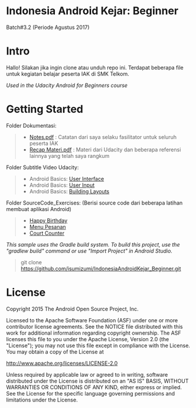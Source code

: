 # Indonesia Android Kejar: Beginner
Batch#3.2 (Periode Agustus 2017)

# Intro
Hallo! Silakan jika ingin clone atau unduh repo ini. Terdapat beberapa file untuk kegiatan belajar peserta IAK di SMK Telkom.

*Used in the Udacity Android for Beginners course*

# Getting Started
Folder Dokumentasi: 
> - [Notes.pdf](https://github.com/isumizumi/Indonesia-Android-Kejar_Level-Beginner/blob/master/Dokumentasi/Notes.pdf) : Catatan dari saya selaku fasilitator untuk seluruh peserta IAK
> - [Recap Materi.pdf](https://github.com/isumizumi/Indonesia-Android-Kejar_Level-Beginner/blob/master/Dokumentasi/Recap%20Materi.pdf) : Materi dari Udacity dan beberapa referensi lainnya yang telah saya rangkum

Folder Subtitle Video Udacity:
> - Android Basics: [User Interface](https://github.com/isumizumi/Indonesia-Android-Kejar_Level-Beginner/blob/master/Subtitle_Video-Udacity/Subtitle-Android%20Basics_User%20Interface.zip) 
> - Android Basics: [User Input](https://github.com/isumizumi/Indonesia-Android-Kejar_Level-Beginner/blob/master/Subtitle_Video-Udacity/Subtitle-Android%20Basics_User%20Input.zip) 
> - Android Basics: [Building Layouts](https://github.com/isumizumi/Indonesia-Android-Kejar_Level-Beginner/blob/master/Subtitle_Video-Udacity/Subtitle-Android%20Basics_Building%20Layouts.zip) 

Folder SourceCode_Exercises:
(Berisi source code dari beberapa latihan membuat aplikasi Android)
> -  [Happy Birthday](https://github.com/isumizumi/Indonesia-Android-Kejar_Level-Beginner/tree/master/SourceCode_Exercise/HappyBirthdayApp) 
> -  [Menu Pesanan](https://github.com/isumizumi/Indonesia-Android-Kejar_Level-Beginner/tree/master/SourceCode_Exercise/MenuPesanan) 
> -  [Court Counter](https://github.com/isumizumi/Indonesia-Android-Kejar_Level-Beginner/tree/master/SourceCode_Exercise/CourtCounter) 

*This sample uses the Gradle build system. To build this project, use the "gradlew build" command or use "Import Project" in Android Studio.*

> git clone https://github.com/isumizumi/IndonesiaAndroidKejar_Beginner.git

# License

Copyright 2015 The Android Open Source Project, Inc.

Licensed to the Apache Software Foundation (ASF) under one or more contributor license agreements. See the NOTICE file distributed with this work for additional information regarding copyright ownership. The ASF licenses this file to you under the Apache License, Version 2.0 (the "License"); you may not use this file except in compliance with the License. You may obtain a copy of the License at

http://www.apache.org/licenses/LICENSE-2.0

Unless required by applicable law or agreed to in writing, software distributed under the License is distributed on an "AS IS" BASIS, WITHOUT WARRANTIES OR CONDITIONS OF ANY KIND, either express or implied. See the License for the specific language governing permissions and limitations under the License.

